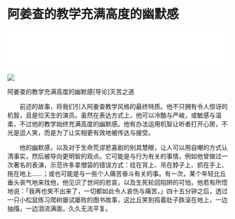 # 阿姜查的教学充满高度的幽默感

<iframe frameborder="0" marginwidth="0" marginheight="0" width=500 height=86 src="./mp3/24-0.mp3"></iframe>

![](./img/24-0.webp)

阿姜查的教学充满高度的幽默感[导论]灭苦之道

　　前述的故事，将我们引入阿姜查教学风格的最终特质。他不只拥有令人惊讶的机智，且是位天生的演员。虽然在表达方式上，他可以冷酷与严峻，或敏感与温柔，不过他的教学始终充满高度的幽默感。他有办法运用机智让听者打开心房，不光是逗人笑，而是为了让实相更有效地被传达与接受。

　　他的幽默感，以及对于生命荒谬悲喜剧的别具慧眼，让人可以用自嘲的方式认清事实，然后被导向更明智的观点。它可能是与行为有关的事情，例如他曾做过一次著名的表演，示范许多拿僧袋的错误方式：挂在背上、吊在脖子上、抓在手上、拖在地上……；或也可能是与一些个人痛苦奋斗有关的事。有一次，某个年轻比丘垂头丧气地来找他，他见识了世间的悲哀，以及生死轮回陷阱的可怕，他若有所悟地说：「我再也笑不出来了，一切都如此令人哀伤与痛苦，」四十五分钟之后，透过一只小松鼠练习爬树屡试屡败的图书故事，这比丘笑到捣着肚子跌滚在地上，一边抽搐，一边泪流满面，久久无法平复。

 

